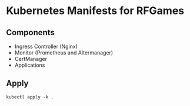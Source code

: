 # Kubernetes Manifests for RFGames

## Components
 * Ingress Controller (Nginx)
 * Monitor (Prometheus and Altermanager)
 * CertManager
 * Applications

## Apply
```
kubectl apply -k .
```
